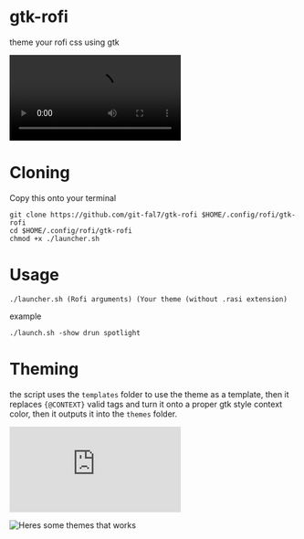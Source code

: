# gtk-rofi
theme your rofi css using gtk

![Video](video.mkv)

# Cloning

Copy this onto your terminal

```
git clone https://github.com/git-fal7/gtk-rofi $HOME/.config/rofi/gtk-rofi
cd $HOME/.config/rofi/gtk-rofi
chmod +x ./launcher.sh
```

# Usage

```./launcher.sh (Rofi arguments) (Your theme (without .rasi extension)```

example

```./launch.sh -show drun spotlight```

# Theming

the script uses the ``templates`` folder to use the theme as a template, then it replaces ``{@CONTEXT}`` valid tags and turn it onto a proper gtk style context color, then it outputs it into the ``themes`` folder.

![List of style context colors](https://github.com/Git-Fal7/gtk-rofi/blob/8fab89f8efd8df3b1360a8f0ac97ecd7eda1fe53/scripts/file_gtk_style.py#L31)

![Heres some themes that works](https://github.com/Git-Fal7/gtk-rofi/tree/main/templates)
